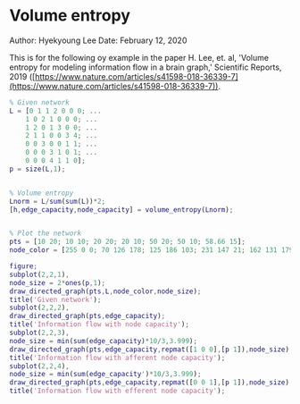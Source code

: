 # Volume entropy

Author: Hyekyoung Lee 
Date: February 12, 2020 

This is for the following oy example in the paper 
H. Lee, et. al, 'Volume entropy for modeling information flow in a brain graph,' Scientific Reports, 2019 ([https://www.nature.com/articles/s41598-018-36339-7](https://www.nature.com/articles/s41598-018-36339-7)).


```Matlab
% Given network 
L = [0 1 1 2 0 0 0; ... 
    1 0 2 1 0 0 0; ... 
    1 2 0 1 3 0 0; ... 
    2 1 1 0 0 3 4; ... 
    0 0 3 0 0 1 1; ... 
    0 0 0 3 1 0 1; ... 
    0 0 0 4 1 1 0]; 
p = size(L,1); 


% Volume entropy 
Lnorm = L/sum(sum(L))*2;
[h,edge_capacity,node_capacity] = volume_entropy(Lnorm);


% Plot the network 
pts = [10 20; 10 10; 20 20; 20 10; 50 20; 50 10; 58.66 15]; 
node_color = [255 0 0; 70 126 178; 125 186 103; 231 147 21; 162 131 179; 124 189 185; 150 106 50]/255; 

figure; 
subplot(2,2,1), 
node_size = 2*ones(p,1);
draw_directed_graph(pts,L,node_color,node_size); 
title('Given network'); 
subplot(2,2,2), 
draw_directed_graph(pts,edge_capacity); 
title('Information flow with node capacity');  
subplot(2,2,3), 
node_size = min(sum(edge_capacity)*10/3,3.999);
draw_directed_graph(pts,edge_capacity,repmat([1 0 0],[p 1]),node_size); 
title('Information flow with afferent node capacity');  
subplot(2,2,4), 
node_size = min(sum(edge_capacity')*10/3,3.999);
draw_directed_graph(pts,edge_capacity,repmat([0 0 1],[p 1]),node_size); 
title('Information flow with efferent node capacity');  
```




